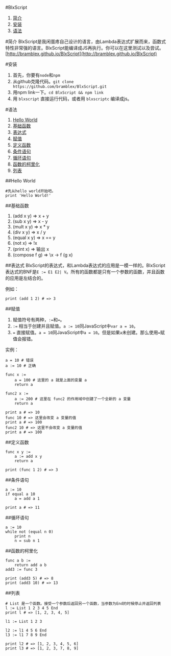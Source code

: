 #BlxScript
1. [简介](#简介)
2. [安装](#安装)
2. [语法](#语法)
<!--4. [CPS变换](#CPS变换)-->

#简介
BlxScript是我闲蛋疼自己设计的语言，由Lambda表达式扩展而来，函数式特性非常强的语言。BlxScript能编译成JS再执行。你可以在这里测试以及尝试。[http://bramblex.github.io/BlxScript](http://bramblex.github.io/BlxScript)

#安装
1. 首先，你要有```node```和```npm```
2. 从github克隆代码。```git clone https://github.com/bramblex/BlxScript.git```
3. 用npm link一下。```cd BlxScript && npm link```
4. 用 ```blxscript``` 直接运行代码，或者用 ```blxscriptc``` 编译成js。

#语法
1. [Hello World](#hello-world)
2. [基础函数](#基础函数)
2. [表达式](#表达式)
3. [赋值](#赋值)
4. [定义函数](#定义函数)
5. [条件语句](#条件语句)
6. [循环语句](#循环语句)
7. [函数的柯里化](#函数的柯里化)
8. [列表](#列表)

##Hello World
```
#先从hello world开始吧。
print 'Hello World!'
```
##基础函数
1. (add x y) => x + y
2. (sub x y) => x - y
3. (mult x y) => x * y
4. (div x y) => x / y
5. (equal x y) => x == y
6. (not x) => !x
7. (print x) => 输出 x
8. (compose f g) => \x -> f (g x)

##表达式
BlxScript的表达式，和Lambda表达式的应用是一模一样的。BlxScript表达式的BNF是`E := E1 E2| V`。所有的函数都是只有一个参数的函数，并且函数的应用是左结合的。

例如：
```
print (add 1 2) # => 3
```

##赋值
1. 赋值符号有两种，`:=`和`=`。
2. `:=` 相当于创建并且赋值。`a := 10`同JavaScript中`var a = 10`。
3. `=` 直接赋值。`a = 10`同JavaScript中`a = 10`。但是如果`a`未创建。那么使用`=`赋值会报错。

实例：

```
a = 10 # 错误
a := 10 # 正确
 
func x :=
    a = 100 # 这里的 a 就是上面的变量 a
    return a

func2 x :=
    a := 200 # 这里在 func2 的作用域中创建了一个全新的 a 变量
    return a
                
print a # => 10
func 10 # => 这里会改变 a 变量的值
print a # => 100
func2 10 # => 这里不会改变 a 变量的值
print a # => 100
```

##定义函数
```
func x y :=
	a := add x y
	return a
	
print (func 1 2) # => 3
```

##条件语句
```
a := 10
if equal a 10
	a = add a 1
	
print a # => 11
```

##循环语句
```
a := 10
while not (equal n 0)
	print n
	n = sub n 1
```

##函数的柯里化
```
func a b :=
	return add a b
add3 := func 3

print (add3 5) # => 8
print (add3 10) # => 13
```

##列表
```
# List 是一个函数。接受一个参数后返回另一个函数，当参数为End的时候停止并返回列表
l := List 1 2 3 4 5 End
print l # => [1, 2, 3, 4, 5]

l1 := List 1 2 3

l2 := l1 4 5 6 End
l3 := l1 7 8 9 End

print l2 # => [1, 2, 3, 4, 5, 6]
print l3 # => [1, 2, 3, 7, 8, 9]
```
